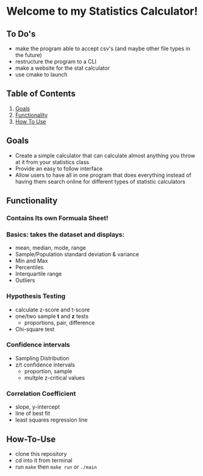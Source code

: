
# Welcome to my Statistics Calculator!

## To Do's
- make the program able to accept csv's (and maybe other file types in the future)
- restructure the program to a CLI
- make a website for the stat calculator
- use cmake to launch

## Table of Contents
  1. [Goals](#Goals)
  2. [Functionality](#Functionality)
  3. [How To Use](#How-To-Use)

## Goals
- Create a simple calculator that can calculate almost anything you throw at it from your statistics class
- Provide an easy to follow interface 
- Allow users to have all in one program that does everything instead of having them search online for different types of statistic calculators

## Functionality 

### Contains Its own Formuala Sheet!

### Basics: takes the dataset and displays:
- mean, median, mode, range
- Sample/Population standard deviation & variance
- Min and Max
- Percentiles
- Interquartile range
- Outliers

### Hypothesis Testing
- calculate z-score and t-score
- one/two sample **t** and **z** tests
  - proportions, pair, difference 
- Chi-square test

### Confidence intervals 
- Sampling Distribution
- z/t confidence intervals
  - proportion, sample
  - multple z-critical values
  
### Correlation Coefficient
- slope, y-intercept
- line of best fit 
- least squares regression line

## How-To-Use
- clone this repository
- cd into it from terminal
- run ```make``` then ```make run``` or ```./main```
